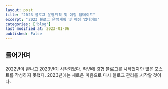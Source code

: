 ```yaml
---
layout: post
title: "2023 블로그 운영계획 및 예정 업데이트"
excerpt: "2023 블로그 운영계획 및 예정 업데이트"
categories: ['blog']
last_modified_at: 2023-01-06
published: False
---
```

<!-- TODO -->
## 들어가며

2022년이 끝나고 2023년이 시작되었다. 작년에 깃헙 블로그를 시작했지만 많은 포스트를 작성하지 못했다. 2023년에는 새로운 마음으로 다시 블로그 관리를 시작할 것이다.